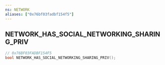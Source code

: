 ```yaml
---
ns: NETWORK
aliases: ["0x76bf03fadbf154f5"]
---
```

## NETWORK_HAS_SOCIAL_NETWORKING_SHARING_PRIV

```c
// 0x76BF03FADBF154F5
bool NETWORK_HAS_SOCIAL_NETWORKING_SHARING_PRIV();
```
